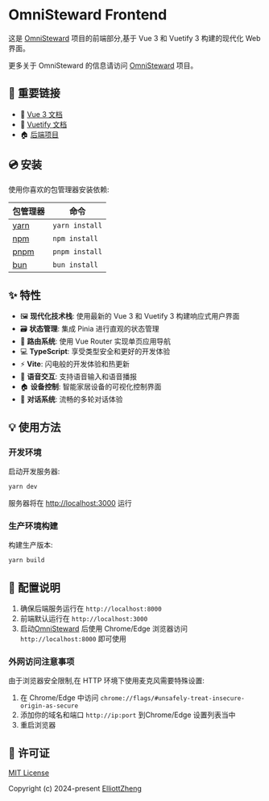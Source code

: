 # OmniSteward Frontend

这是 [OmniSteward](https://github.com/OmniSteward/OmniSteward) 项目的前端部分,基于 Vue 3 和 Vuetify 3 构建的现代化 Web 界面。

更多关于 OmniSteward 的信息请访问 [OmniSteward](https://github.com/OmniSteward/OmniSteward) 项目。

## 🔗 重要链接

- 📘 [Vue 3 文档](https://v3.vuejs.org/)
- 📗 [Vuetify 文档](https://vuetifyjs.com/)
- 🏠 [后端项目](https://github.com/OmniSteward/OmniSteward)

## 💿 安装

使用你喜欢的包管理器安装依赖:

| 包管理器                                                      | 命令            |
|---------------------------------------------------------------|----------------|
| [yarn](https://yarnpkg.com/getting-started)                   | `yarn install` |
| [npm](https://docs.npmjs.com/cli/v7/commands/npm-install)     | `npm install`  |
| [pnpm](https://pnpm.io/installation)                          | `pnpm install` |
| [bun](https://bun.sh/#getting-started)                        | `bun install`  |

## ✨ 特性

- 🖼️ **现代化技术栈**: 使用最新的 Vue 3 和 Vuetify 3 构建响应式用户界面
- 🗃️ **状态管理**: 集成 Pinia 进行直观的状态管理
- 🚦 **路由系统**: 使用 Vue Router 实现单页应用导航
- 💻 **TypeScript**: 享受类型安全和更好的开发体验
- ⚡ **Vite**: 闪电般的开发体验和热更新
- 🎤 **语音交互**: 支持语音输入和语音播报
- 🏠 **设备控制**: 智能家居设备的可视化控制界面
- 💬 **对话系统**: 流畅的多轮对话体验

## 💡 使用方法

### 开发环境

启动开发服务器:

```bash
yarn dev
```

服务器将在 [http://localhost:3000](http://localhost:3000) 运行

### 生产环境构建

构建生产版本:

```bash
yarn build
```

## 🔧 配置说明

1. 确保后端服务运行在 `http://localhost:8000`
2. 前端默认运行在 `http://localhost:3000`
3. 启动[OmniSteward](https://github.com/OmniSteward/OmniSteward) 后使用 Chrome/Edge 浏览器访问 `http://localhost:8000` 即可使用

### 外网访问注意事项

由于浏览器安全限制,在 HTTP 环境下使用麦克风需要特殊设置:

1. 在 Chrome/Edge 中访问 `chrome://flags/#unsafely-treat-insecure-origin-as-secure`
2. 添加你的域名和端口 `http://ip:port` 到Chrome/Edge 设置列表当中
3. 重启浏览器

## 📑 许可证

[MIT License](LICENSE)

Copyright (c) 2024-present [ElliottZheng](https://github.com/ElliottZheng)
